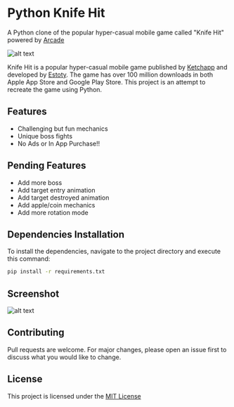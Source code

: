 # Python Knife Hit

A Python clone of the popular hyper-casual mobile game called "Knife  Hit" powered by [Arcade](https://github.com/pvcraven/arcade)

![alt text](https://i.imgur.com/cDU2nNj.jpg)  

Knife Hit is a popular hyper-casual mobile game published by [Ketchapp](http://www.ketchappgames.com/) and developed by [Estoty](http://estoty.com/). The game has over 100 million downloads in both Apple App Store and Google Play Store. This project is an attempt to recreate the game using Python.  

## Features  
* Challenging but fun mechanics
* Unique boss fights
* No Ads or In App Purchase!!

## Pending Features
* Add more boss
* Add target entry animation
* Add target destroyed animation
* Add apple/coin mechanics
* Add more rotation mode

## Dependencies Installation

To install the dependencies, navigate to the project directory and execute this command:

```bash
pip install -r requirements.txt
```

## Screenshot
![alt text](https://i.imgur.com/A2nQjqv.png)

## Contributing
Pull requests are welcome. For major changes, please open an issue first to discuss what you would like to change.

## License
This project is licensed under the [MIT License](https://choosealicense.com/licenses/mit/)